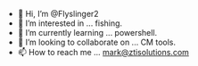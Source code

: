 - 👋 Hi, I’m @Flyslinger2
- 👀 I’m interested in ... fishing.
- 🌱 I’m currently learning ... powershell.
- 💞️ I’m looking to collaborate on ... CM tools.
- 📫 How to reach me ... mark@ztisolutions.com 

<!---
Flyslinger2/Flyslinger2 is a ✨ special ✨ repository because its `README.md` (this file) appears on your GitHub profile.
You can click the Preview link to take a look at your changes.
--->
